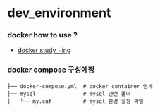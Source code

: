 # dev_environment


### docker how to use ?
- [docker study ~ing](https://glib-brow-cf2.notion.site/Docker-6ff66c8c25f1462f8f13fae5ea1f1bab)


### docker compose 구성예정
```
├── docker-compose.yml  # docker container 명세
├── mysql               # mysql 관련 폴더
│   └── my.cnf          # mysql 환경 설정 파일
```

